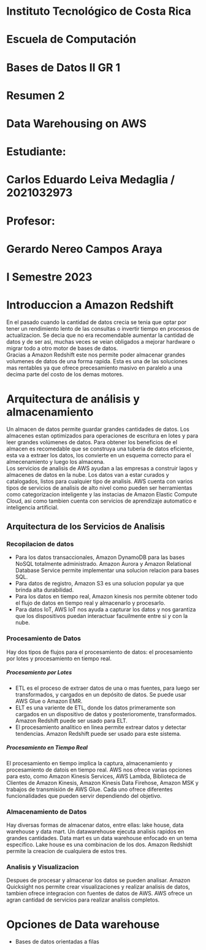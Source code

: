 [//]: # (Portada)
# Instituto Tecnológico de Costa Rica

# Escuela de Computación

# Bases de Datos II GR 1

# Resumen 2

# Data Warehousing on AWS

# Estudiante: 
# Carlos Eduardo Leiva Medaglia / 2021032973

# Profesor: 
# Gerardo Nereo Campos Araya

# I Semestre 2023
[//]: # (Dejo esto para que el siguiente texto inicie en una nueva pagina)
# 
# 
# 
# 
# 
# 
# 
# 
# 
# 
# 
# 
# 
# 
# 
# 
# 
#  
#  
#  
#  
#  
# Introduccion a Amazon Redshift
En el pasado cuando la cantidad de datos crecia se tenia que optar por tener un rendimiento lento de las consultas o invertir tiempo en procesos de actualizacion. Se decia que no era recomendable aumentar la cantidad de datos y de ser asi, muchas veces se veian obligados a mejorar hardware o migrar todo a otro motor de bases de datos.  
Gracias a Amazon Redshift este nos permite poder almacenar grandes volumenes de datos de una forma rapida. Esta es una de las soluciones mas rentables ya que ofrece precesamiento masivo en paralelo a una decima parte del costo de los demas motores.
# Arquitectura de análisis y almacenamiento  
Un almacen de datos permite guardar grandes cantidades de datos. Los almacenes estan optimizados para operaciones de escritura en lotes y para leer grandes volúmenes de datos. Para obtener los beneficios de el almacen es recomedable que se construya una tuberia de datos eficiente, esta va a extraer los datos, los convierte en un esquema correcto para el almecenamiento y luego los almacena.  
Los servicios de analisis de AWS ayudan a las empresas a construir lagos y almacenes de datos en la nube. Los datos van a estar curados y catalogados, listos para cualquier tipo de analisis. AWS cuenta con varios tipos de servicios de analisis de alto nivel como pueden ser herramientas como categorizacion inteligente y las instacias de Amazon Elastic Compute Cloud, asi como tambien cuenta con servicios de aprendizaje automatico e inteligencia artificial.  
## Arquitectura de los Servicios de Analisis  
### Recopilacion de datos
- Para los datos transaccionales, Amazon DynamoDB para las bases NoSQL totalmente administrado. Amazon Aurora y Amazon Relational Database Service permite implementar una solucion relacion para bases SQL.
- Para datos de registro, Amazon S3 es una solucion popular ya que brinda alta durabilidad.
- Para los datos en tiempo real, Amazon kinesis nos permite obtener todo el flujo de datos en tiempo real y almacenarlo y procesarlo.
- Para datos IoT, AWS IoT nos ayuda a capturar los datos y nos garantiza que los dispositivos puedan interactuar facuilmente entre si y con la nube.  

### Procesamiento de Datos
Hay dos tipos de flujos para el procesamiento de datos: el procesamiento por lotes y procesamiento en tiempo real.
##### Procesamiento por Lotes
- ETL es el proceso de extraer datos de una o mas fuentes, para luego ser transformados, y cargados en un depósito de datos. Se puede usar AWS Glue o Amazon EMR.
- ELT es una variente de ETL, donde los datos primeramente son cargados en un dispositivo de datos y posterioromente, transformados. Amazon Redshift puede ser usado para ELT.
- El procesamiento analitico en linea permite extrear datos y detectar tendencias. Amazon Redshift puede ser usado para este sistema.  

##### Procesamiento en Tiempo Real
El procesamiento en tiempo implica la captura, almacenamiento y procesamiento  de datois en tiempo real. AWS nos ofrece varias opciones para esto, como Amazon Kinesis Services, AWS Lambda, Biblioteca de Clientes de Amazon Kinesis, Amazon Kinesis Data Firehose, Amazon MSK y trabajos de transmisión de AWS Glue. Cada uno ofrece diferentes funcionalidades que pueden servir dependiendo del objetivo.  
### Almacenamiento de Datos
Hay diversas formas de almacenar datos, entre ellas: lake house, data warehouse y data mart. Un datawarehouse ejecuta analisis rapidos en grandes cantidades. Data mart es un data warehouse enfocado en un tema especifico. Lake house es una combinacion de los dos. Amazon Redshidt permite la creacion de cualquiera de estos tres.
### Analisis y Visualizacion
Despues de procesar y almacenar los datos se pueden analisar. Amazon Quicksight nos permite crear visualizaciones y realizar analisis de datos, tambien ofrece integracion con fuentes de datos de AWS. AWS ofrece un agran cantidad de servicios para realizar analisis completos.
# Opciones de Data warehouse
- Bases de datos orientadas a filas 





